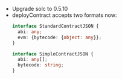 * Upgrade solc to 0.5.10
* deployContract accepts two formats now:
  ```ts
  interface StandardContractJSON {
    abi: any;
    evm: {bytecode: {object: any}};
  }

  interface SimpleContractJSON {
    abi: any[];
    bytecode: string;
  }
  ```
